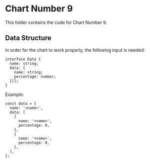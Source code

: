 # Chart Number 9

This folder contains the code for Chart Number 9.

## Data Structure

In order for the chart to work properly, the following input is needed:

```
interface Data {
  name: string;
  data: {
    name: string;
    percentage: number;
  }[];
}
```

Example:

```
const data = {
  name: '<name>',
  data: [
    {
      name: '<name>',
      percentage: 0,
    },
    {
      name: '<name>',
      percentage: 0,
    },
  ],
};
```
